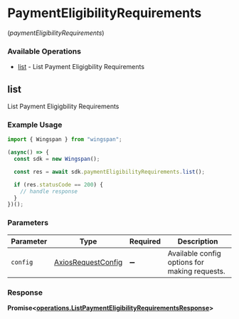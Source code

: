# PaymentEligibilityRequirements
(*paymentEligibilityRequirements*)

### Available Operations

* [list](#list) - List Payment Eligigbility Requirements

## list

List Payment Eligigbility Requirements

### Example Usage

```typescript
import { Wingspan } from "wingspan";

(async() => {
  const sdk = new Wingspan();

  const res = await sdk.paymentEligibilityRequirements.list();

  if (res.statusCode == 200) {
    // handle response
  }
})();
```

### Parameters

| Parameter                                                    | Type                                                         | Required                                                     | Description                                                  |
| ------------------------------------------------------------ | ------------------------------------------------------------ | ------------------------------------------------------------ | ------------------------------------------------------------ |
| `config`                                                     | [AxiosRequestConfig](https://axios-http.com/docs/req_config) | :heavy_minus_sign:                                           | Available config options for making requests.                |


### Response

**Promise<[operations.ListPaymentEligibilityRequirementsResponse](../../models/operations/listpaymenteligibilityrequirementsresponse.md)>**

